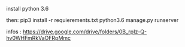 install python 3.6

then:
pip3 install -r requierements.txt
python3.6 manage.py runserver

infos : https://drive.google.com/drive/folders/0B_rpIz-Q-hv0WHFmRkVaOFRpMmc
